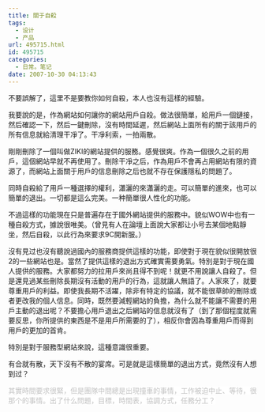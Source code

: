 ```yaml
---
title: 關于自殺
tags:
  - 设计
  - 产品
url: 495715.html
id: 495715
categories:
  - 日常。笔记
date: 2007-10-30 04:13:43
---
```


不要誤解了，這里不是要教你如何自殺，本人也沒有這樣的經驗。

我要說的是，作為網站如何讓你的網站用戶自殺。做法很簡單，給用戶一個鏈接，然后確認一下，然后一鍵刪除，沒有時間延遲，然后網站上面所有的關于該用戶的所有信息就給清理干凈了。干凈利索，一拍兩散。

剛剛刪除了一個叫做ZIKI的網站提供的服務。感覺很爽。作為一個很久之前的用戶，這個網站早就不再使用了。刪除干凈之后，作為用戶不會再占用網站有限的資源了，而網站上面關于用戶的信息刪除之后也就不存在保護隱私的問題了。

同時自殺給了用戶一種選擇的權利，瀟灑的來瀟灑的走。可以簡單的進來，也可以簡單的退出。一切都是這么完美。一种簡單很人性化的功能。

不過這樣的功能現在只是普遍存在于國外網站提供的服務中。貌似WOW中也有一種自殺方式，據說很唯美。（曾見有人在論壇上面說大家都让小号去某個地點靜坐，然后自殺，以此行為來要求9C開新服。）

沒有見过也沒有聽說過國內的服務商提供這樣的功能，即使對于現在貌似很開放很2的一些網站也是。當然了提供這樣的退出方式確實需要勇氣。特別是對于現在國人提供的服務。大家都努力的拉用戶來尚且得不到呢！就更不用說讓人自殺了。但是還見過某些刪除長期沒有活動的用戶的行為，這就讓人無語了。人家來了，就要尊重用戶的利益。即使我長期不活躍，除非有特定的協議，就不能很草帥的刪除或者更改我的個人信息。同時，既然要減輕網站的負擔，為什么就不能讓不需要的用戶主動的退出呢？不要擔心用戶退出之后網站的信息就沒有了（到了那個程度就需要反思，你所提供的東西是不是用戶所需要的了），相反你會因為尊重用戶而得到用戶的更加的首肯。

特別是對于服務型網站來說，這種意識很重要。

有合就有散，天下沒有不散的宴席。可是就是這樣簡單的退出方式，竟然沒有人想到过？

<span style="background-color:#ffffff;color:#c0c0c0;">其實時間要求很緊，但是團隊中間總是出現撞車的事情，工作被迫中止、等待，很那个的事情。出了什么問題，目標，時間表，協調方式，任務分工？</span>